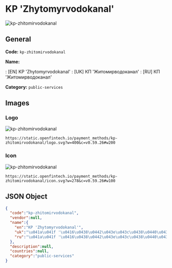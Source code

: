 
# KP 'Zhytomyrvodokanal' 
![kp-zhitomirvodokanal](https://static.openfintech.io/payment_methods/kp-zhitomirvodokanal/logo.svg?w=400&c=v0.59.26#w200)  

## General 
**Code:** `kp-zhitomirvodokanal` 
 
**Name:** 
 
:	[EN] KP 'Zhytomyrvodokanal' 
:	[UK] КП 'Житомирводоканал' 
:	[RU] КП 'Житомирводоканал' 
 
**Category:** `public-services` 
 

## Images 

### Logo 
![kp-zhitomirvodokanal](https://static.openfintech.io/payment_methods/kp-zhitomirvodokanal/logo.svg?w=400&c=v0.59.26#w200)  

```
https://static.openfintech.io/payment_methods/kp-zhitomirvodokanal/logo.svg?w=400&c=v0.59.26#w200
```  

### Icon 
![kp-zhitomirvodokanal](https://static.openfintech.io/payment_methods/kp-zhitomirvodokanal/icon.svg?w=278&c=v0.59.26#w100)  

```
https://static.openfintech.io/payment_methods/kp-zhitomirvodokanal/icon.svg?w=278&c=v0.59.26#w100
```  

## JSON Object 

```json
{
  "code":"kp-zhitomirvodokanal",
  "vendor":null,
  "name":{
    "en":"KP 'Zhytomyrvodokanal'",
    "uk":"\u041a\u041f '\u0416\u0438\u0442\u043e\u043c\u0438\u0440\u0432\u043e\u0434\u043e\u043a\u0430\u043d\u0430\u043b'",
    "ru":"\u041a\u041f '\u0416\u0438\u0442\u043e\u043c\u0438\u0440\u0432\u043e\u0434\u043e\u043a\u0430\u043d\u0430\u043b'"
  },
  "description":null,
  "countries":null,
  "category":"public-services"
}
```  
